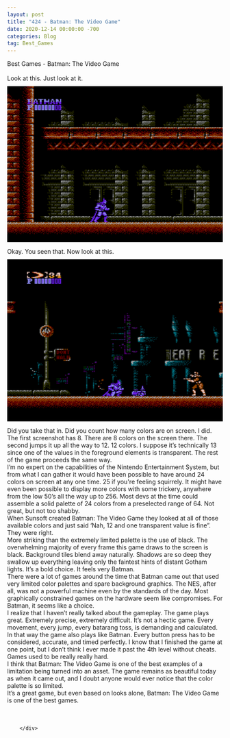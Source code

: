 ```yaml
---
layout: post
title: "424 - Batman: The Video Game"
date: 2020-12-14 00:00:00 -700
categories: Blog
tag: Best_Games
---
```


<div class="blog-content">
				<div class="paragraph"><span>Best Games - Batman: The Video Game</span><br><br><span>Look at this. Just look at it.</span></div>  <div><div class="wsite-image wsite-image-border-none " style="padding-top:10px;padding-bottom:10px;margin-left:0;margin-right:0;text-align:right"> <a> <img src="/uploads/screenshot-2020-12-14-102343_orig.png" alt="Picture" style="width:auto;max-width:100%"> </a> <div style="display:block;font-size:90%"></div> </div></div>  <div class="paragraph"><span>Okay. You seen that. Now look at this.</span></div>  <div><div class="wsite-image wsite-image-border-none " style="padding-top:10px;padding-bottom:10px;margin-left:0;margin-right:0;text-align:center"> <a> <img src="/uploads/screenshot-2020-12-14-102630_orig.png" alt="Picture" style="width:auto;max-width:100%"> </a> <div style="display:block;font-size:90%"></div> </div></div>  <div class="paragraph"><span><span>Did you take that in. Did you count how many colors are on screen. I did. The first screenshot has 8. There are 8 colors on the screen there. The second jumps it up all the way to 12. 12 colors. I suppose it&rsquo;s technically 13 since one of the values in the foreground elements is transparent. The rest of the game proceeds the same way.&nbsp;</span></span><br><span><span>I&rsquo;m no expert on the capabilities of the Nintendo Entertainment System, but from what I can gather it would have been possible to have around 24 colors on screen at any one time. 25 if you're feeling squirrely. It might have even been possible to display more colors with some trickery, anywhere from the low 50&rsquo;s all the way up to 256. Most devs at the time could assemble a solid palette of 24 colors from a preselected range of 64. Not great, but not too shabby.&nbsp;</span></span><br><span><span>When Sunsoft created Batman: The Video Game they looked at all of those available colors and just said &lsquo;Nah, 12 and one transparent value is fine&rdquo;. They were right.</span></span><br><span><span>More striking than the extremely limited palette is the use of black. The overwhelming majority of every frame this game draws to the screen is black. Background tiles blend away naturally. Shadows are so deep they swallow up everything leaving only the faintest hints of distant Gotham lights. It&rsquo;s a bold choice. It feels very Batman.</span></span><br><span><span>There were a lot of games around the time that Batman came out that used very limited color palettes and spare background graphics. The NES, after all, was not a powerful machine even by the standards of the day. Most graphically constrained games on the hardware seem like compromises. For Batman, it seems like a choice.&nbsp;</span></span><br><span><span>I realize that I haven&rsquo;t really talked about the gameplay. The game plays great. Extremely precise, extremely difficult. It&rsquo;s not a hectic game. Every movement, every jump, every batarang toss, is demanding and calculated. In that way the game also plays like Batman. Every button press has to be considered, accurate, and timed perfectly. I know that I finished the game at one point, but I don&rsquo;t think I ever made it past the 4th level without cheats. Games used to be really really hard.&nbsp;</span></span><br><span><span>I think that Batman: The Video Game is one of the best examples of a limitation being turned into an asset. The game remains as beautiful today as when it came out, and I doubt anyone would ever notice that the color palette is so limited.&nbsp;</span></span><br><span><span>It&rsquo;s a great game, but even based on looks alone, Batman: The Video Game is one of the best games.&nbsp;</span></span><br><br>&#8203;</div>

		</div>
        